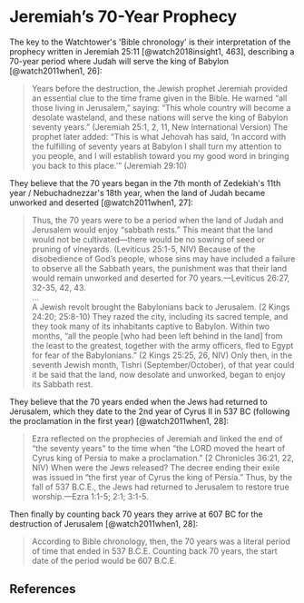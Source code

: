 # Jeremiah’s 70-Year Prophecy

The key to the Watchtower's 'Bible chronology' is their interpretation of the prophecy written in Jeremiah 25:11
[@watch2018insight1, 463], describing a 70-year period where Judah will serve the king of Babylon [@watch2011when1, 26]:

> Years before the destruction, the Jewish prophet Jeremiah provided an essential clue to the time frame given in the
> Bible. He warned “all those living in Jerusalem,” saying: “This whole country will become a desolate wasteland, and
> these nations will serve the king of Babylon seventy years.” (Jeremiah 25:1, 2, 11, New International Version) The
> prophet later added: “This is what Jehovah has said, ‘In accord with the fulfilling of seventy years at Babylon I
> shall turn my attention to you people, and I will establish toward you my good word in bringing you back to this
> place.’” (Jeremiah 29:10)

They believe that the 70 years began in the 7th month of Zedekiah's 11th year / Nebuchadnezzar's 18th year, when the
land of Judah became unworked and deserted [@watch2011when1, 27]:

> Thus, the 70 years were to be a period when the land of Judah and Jerusalem would enjoy “sabbath rests.” This meant
> that the land would not be cultivated—there would be no sowing of seed or pruning of vineyards. (Leviticus 25:1-5,
> NIV) Because of the disobedience of God’s people, whose sins may have included a failure to observe all the Sabbath
> years, the punishment was that their land would remain unworked and deserted for 70 years.—Leviticus 26:27, 32-35,
> 42, 43. <br>...<br> A Jewish revolt brought the Babylonians back to Jerusalem. (2 Kings 24:20; 25:8-10) They razed the
> city, including its sacred temple, and they took many of its inhabitants captive to Babylon. Within two months, “all
> the people \[who had been left behind in the land\] from the least to the greatest, together with the army officers,
> fled to Egypt for fear of the Babylonians.” (2 Kings 25:25, 26, NIV) Only then, in the seventh Jewish month, Tishri
> (September/October), of that year could it be said that the land, now desolate and unworked, began to enjoy its
> Sabbath rest.

They believe that the 70 years ended when the Jews had returned to Jerusalem, which they date to the 2nd year of Cyrus
II in 537 BC (following the proclamation in the first year) [@watch2011when1, 28]:

> Ezra reflected on the prophecies of Jeremiah and linked the end of “the seventy years” to the time when “the LORD
> moved the heart of Cyrus king of Persia to make a proclamation.” (2 Chronicles 36:21, 22, NIV) When were the Jews
> released? The decree ending their exile was issued in “the first year of Cyrus the king of Persia.” Thus, by the fall
> of 537 B.C.E., the Jews had returned to Jerusalem to restore true worship.—Ezra 1:1-5; 2:1; 3:1-5.

Then finally by counting back 70 years they arrive at 607 BC for the destruction of Jerusalem [@watch2011when1, 28]:

> According to Bible chronology, then, the 70 years was a literal period of time that ended in 537 B.C.E. Counting back
> 70 years, the start date of the period would be 607 B.C.E.

## References
